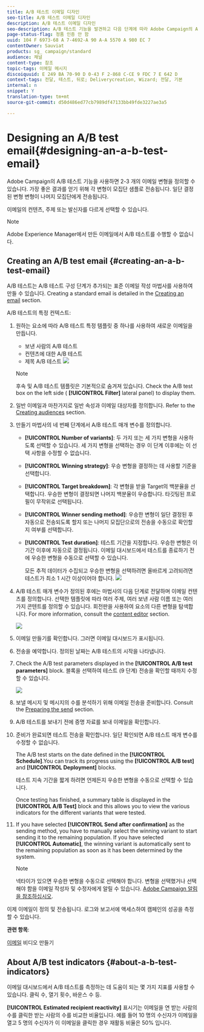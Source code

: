 ```yaml
---
title: A/B 테스트 이메일 디자인
seo-title: A/B 테스트 이메일 디자인
description: A/B 테스트 이메일 디자인
seo-description: A/B 테스트 기능을 발견하고 다음 단계에 따라 Adobe Campaign의 A/B 테스트 템플릿에서 이메일을 만듭니다.
page-status-flag: 정품 인증 안 함
uuid: 104 F 6973-68 A 7-4692-A 90 A-A 5570 A 980 EC 7
contentOwner: Sauviat
products: sg_ campaign/standard
audience: 채널
content-type: 참조
topic-tags: 이메일 메시지
discoiquuid: E 249 BA 70-90 D 0-43 F 2-868 C-CE 9 FDC 7 E 642 D
context-tags: 전달, 테스트, 뒤로; Deliverycreation, Wizard; 전달, 기본
internal: n
snippet: Y
translation-type: tm+mt
source-git-commit: d50d486ed77cb7989df47133bb49fde3227ae3a5

---
```



# Designing an A/B test email{#designing-an-a-b-test-email}

Adobe Campaign의 A/B 테스트 기능을 사용하면 2-3 개의 이메일 변형을 정의할 수 있습니다. 가장 좋은 결과를 얻기 위해 각 변형이 모집단 샘플로 전송됩니다. 일단 결정된 변형 변형이 나머지 모집단에게 전송됩니다.

이메일의 컨텐츠, 주제 또는 발신자를 다르게 선택할 수 있습니다.

>[!NOTE]
>
>Adobe Experience Manager에서 만든 이메일에서 A/B 테스트를 수행할 수 없습니다.

## Creating an A/B test email {#creating-an-a-b-test-email}

A/B 테스트는 A/B 테스트 구성 단계가 추가되는 표준 이메일 작성 마법사를 사용하여 만들 수 있습니다. Creating a standard email is detailed in the [Creating an email](../../channels/using/creating-an-email.md) section.

A/B 테스트의 특정 컨텍스트:

1. 원하는 요소에 따라 A/B 테스트 특정 템플릿 중 하나를 사용하여 새로운 이메일을 만듭니다.

   * 보낸 사람의 A/B 테스트
   * 컨텐츠에 대한 A/B 테스트
   * 제목 A/B 테스트
   ![](assets/create_ab_testing.png)

   >[!NOTE]
   >
   >후속 및 A/B 테스트 템플릿은 기본적으로 숨겨져 있습니다. Check the A/B test box on the left side ( **[!UICONTROL Filter]** lateral panel) to display them.

1. 일반 이메일과 마찬가지로 일반 속성과 이메일 대상자를 정의합니다. Refer to the [Creating audiences](../../audiences/using/creating-audiences.md) section.
1. 만들기 마법사의 네 번째 단계에서 A/B 테스트 매개 변수를 정의합니다.

   * **[!UICONTROL Number of variants]**: 두 가지 또는 세 가지 변형을 사용하도록 선택할 수 있습니다. 세 가지 변형을 선택하는 경우 이 단계 이후에는 이 선택 사항을 수정할 수 없습니다.
   * **[!UICONTROL Winning strategy]**: 우승 변형을 결정하는 데 사용할 기준을 선택합니다.
   * **[!UICONTROL Target breakdown]**: 각 변형을 받을 Target의 백분율을 선택합니다. 우승한 변형이 결정되면 나머지 백분율이 우승합니다. 타깃팅된 프로필이 무작위로 선택됩니다.
   * **[!UICONTROL Winner sending method]**: 우승한 변형이 일단 결정된 후 자동으로 전송되도록 할지 또는 나머지 모집단으로의 전송을 수동으로 확인할지 여부를 선택합니다.
   * **[!UICONTROL Test duration]**: 테스트 기간을 지정합니다. 우승한 변형은 이 기간 이후에 자동으로 결정됩니다. 이메일 대시보드에서 테스트를 종료하기 전에 우승한 변형을 수동으로 선택할 수 있습니다.

      모든 추적 데이터가 수집되고 우승한 변형을 선택하려면 올바르게 고려되려면 테스트가 최소 1 시간 이상이어야 합니다.
   ![](assets/ab_parameters.png)

1. A/B 테스트 매개 변수가 정의된 후에는 마법사의 다음 단계로 전달하며 이메일 컨텐츠를 정의합니다. 선택한 템플릿에 따라 여러 주제, 여러 보낸 사람 이름 또는 여러 가지 콘텐트를 정의할 수 있습니다. 회전판을 사용하여 요소의 다른 변형을 탐색합니다. For more information, consult the [content editor](../../designing/using/about-email-content-design.md) section.

   ![](assets/create_ab_testing2.png)

1. 이메일 만들기를 확인합니다. 그러면 이메일 대시보드가 표시됩니다.
1. 전송을 예약합니다. 정의된 날짜는 A/B 테스트의 시작을 나타냅니다.
1. Check the A/B test parameters displayed in the **[!UICONTROL A/B test parameters]** block. 블록을 선택하여 테스트 (9 단계) 전송을 확인할 때까지 수정할 수 있습니다.

   ![](assets/create_ab_testing3.png)

1. 보낼 메시지 및 메시지의 수를 분석하기 위해 이메일 전송을 준비합니다. Consult the [Preparing the send](../../sending/using/preparing-the-send.md) section.
1. A/B 테스트를 보내기 전에 증명 자료를 보내 이메일을 확인합니다.
1. 준비가 완료되면 테스트 전송을 확인합니다. 일단 확인되면 A/B 테스트 매개 변수를 수정할 수 없습니다.

   The A/B test starts on the date defined in the **[!UICONTROL Schedule]**.You can track its progress using the **[!UICONTROL A/B test]** and **[!UICONTROL Deployment]** blocks.

   테스트 지속 기간을 짧게 하려면 언제든지 우승한 변형을 수동으로 선택할 수 있습니다.

   Once testing has finished, a summary table is displayed in the **[!UICONTROL A/B Test]** block and this allows you to view the various indicators for the different variants that were tested.

1. If you have selected **[!UICONTROL Send after confirmation]** as the sending method, you have to manually select the winning variant to start sending it to the remaining population. If you have selected **[!UICONTROL Automatic]**, the winning variant is automatically sent to the remaining population as soon as it has been determined by the system.

   >[!NOTE]
   >
   >넥타이가 있으면 우승한 변형을 수동으로 선택해야 합니다. 변형을 선택했거나 선택해야 함을 이메일 작성자 및 수정자에게 알릴 수 있습니다. [Adobe Campaign 알림을 참조하십시오](../../administration/using/sending-internal-notifications.md).

이제 이메일이 정의 및 전송됩니다. 로그와 보고서에 액세스하여 캠페인의 성공을 측정할 수 있습니다.

**관련 항목**:

[이메일](https://helpx.adobe.com/campaign/kt/acs/using/acs-create-email-from-homepage-feature-video-use.html) 비디오 만들기

## About A/B test indicators {#about-a-b-test-indicators}

이메일 대시보드에서 A/B 테스트를 측정하는 데 도움이 되는 몇 가지 지표를 사용할 수 있습니다. 클릭 수, 열기 횟수, 바운스 수 등.

**[!UICONTROL Estimated recipient reactivity]** 표시기는 이메일을 연 받는 사람의 수를 클릭한 받는 사람의 수를 비교한 비율입니다. 예를 들어 10 명의 수신자가 이메일을 열고 5 명의 수신자가 이 이메일을 클릭한 경우 재활동 비율은 50% 입니다.
